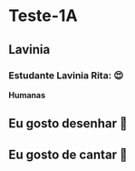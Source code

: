 # Teste-1A
## Lavinia 
### Estudante Lavinia Rita: :heart_eyes:
**Humanas**
## Eu gosto desenhar :hibiscus:
## Eu gosto de cantar :microphone:


